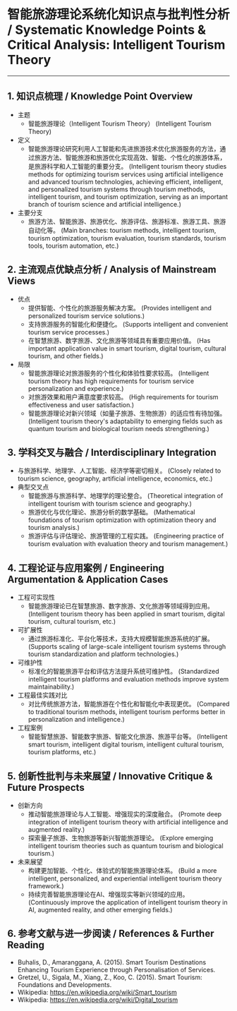 # 智能旅游理论系统化知识点与批判性分析 / Systematic Knowledge Points & Critical Analysis: Intelligent Tourism Theory

---

## 1. 知识点梳理 / Knowledge Point Overview

- 主题
  - 智能旅游理论（Intelligent Tourism Theory）
      (Intelligent Tourism Theory)
- 定义
  - 智能旅游理论研究利用人工智能和先进旅游技术优化旅游服务的方法，通过旅游方法、智能旅游和旅游优化实现高效、智能、个性化的旅游体系，是旅游科学和人工智能的重要分支。
      (Intelligent tourism theory studies methods for optimizing tourism services using artificial intelligence and advanced tourism technologies, achieving efficient, intelligent, and personalized tourism systems through tourism methods, intelligent tourism, and tourism optimization, serving as an important branch of tourism science and artificial intelligence.)
- 主要分支
  - 旅游方法、智能旅游、旅游优化、旅游评估、旅游标准、旅游工具、旅游自动化等。
      (Main branches: tourism methods, intelligent tourism, tourism optimization, tourism evaluation, tourism standards, tourism tools, tourism automation, etc.)

## 2. 主流观点优缺点分析 / Analysis of Mainstream Views

- 优点
  - 提供智能、个性化的旅游服务解决方案。
      (Provides intelligent and personalized tourism service solutions.)
  - 支持旅游服务的智能化和便捷化。
      (Supports intelligent and convenient tourism service processes.)
  - 在智慧旅游、数字旅游、文化旅游等领域具有重要应用价值。
      (Has important application value in smart tourism, digital tourism, cultural tourism, and other fields.)
- 局限
  - 智能旅游理论对旅游服务的个性化和体验性要求较高。
      (Intelligent tourism theory has high requirements for tourism service personalization and experience.)
  - 对旅游效果和用户满意度要求较高。
      (High requirements for tourism effectiveness and user satisfaction.)
  - 智能旅游理论对新兴领域（如量子旅游、生物旅游）的适应性有待加强。
      (Intelligent tourism theory's adaptability to emerging fields such as quantum tourism and biological tourism needs strengthening.)

## 3. 学科交叉与融合 / Interdisciplinary Integration

- 与旅游科学、地理学、人工智能、经济学等密切相关。
  (Closely related to tourism science, geography, artificial intelligence, economics, etc.)
- 典型交叉点
  - 智能旅游与旅游科学、地理学的理论整合。
      (Theoretical integration of intelligent tourism with tourism science and geography.)
  - 旅游优化与优化理论、旅游分析的数学基础。
      (Mathematical foundations of tourism optimization with optimization theory and tourism analysis.)
  - 旅游评估与评估理论、旅游管理的工程实践。
      (Engineering practice of tourism evaluation with evaluation theory and tourism management.)

## 4. 工程论证与应用案例 / Engineering Argumentation & Application Cases

- 工程可实现性
  - 智能旅游理论已在智慧旅游、数字旅游、文化旅游等领域得到应用。
      (Intelligent tourism theory has been applied in smart tourism, digital tourism, cultural tourism, etc.)
- 可扩展性
  - 通过旅游标准化、平台化等技术，支持大规模智能旅游系统的扩展。
      (Supports scaling of large-scale intelligent tourism systems through tourism standardization and platform technologies.)
- 可维护性
  - 标准化的智能旅游平台和评估方法提升系统可维护性。
      (Standardized intelligent tourism platforms and evaluation methods improve system maintainability.)
- 工程最佳实践对比
  - 对比传统旅游方法，智能旅游在个性化和智能化中表现更优。
      (Compared to traditional tourism methods, intelligent tourism performs better in personalization and intelligence.)
- 工程案例
  - 智能智慧旅游、智能数字旅游、智能文化旅游、旅游平台等。
      (Intelligent smart tourism, intelligent digital tourism, intelligent cultural tourism, tourism platforms, etc.)

## 5. 创新性批判与未来展望 / Innovative Critique & Future Prospects

- 创新方向
  - 推动智能旅游理论与人工智能、增强现实的深度融合。
      (Promote deep integration of intelligent tourism theory with artificial intelligence and augmented reality.)
  - 探索量子旅游、生物旅游等新兴智能旅游理论。
      (Explore emerging intelligent tourism theories such as quantum tourism and biological tourism.)
- 未来展望
  - 构建更加智能、个性化、体验式的智能旅游理论体系。
      (Build a more intelligent, personalized, and experiential intelligent tourism theory framework.)
  - 持续完善智能旅游理论在AI、增强现实等新兴领域的应用。
      (Continuously improve the application of intelligent tourism theory in AI, augmented reality, and other emerging fields.)

## 6. 参考文献与进一步阅读 / References & Further Reading

- Buhalis, D., Amaranggana, A. (2015). Smart Tourism Destinations Enhancing Tourism Experience through Personalisation of Services.
- Gretzel, U., Sigala, M., Xiang, Z., Koo, C. (2015). Smart Tourism: Foundations and Developments.
- Wikipedia: <https://en.wikipedia.org/wiki/Smart_tourism>
- Wikipedia: <https://en.wikipedia.org/wiki/Digital_tourism>

